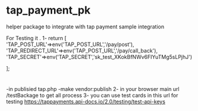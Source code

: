 # tap_payment_pk
helper package to integrate with tap payment sample integration

For Testing it .
1- return [
    'TAP_POST_URL'=>env('TAP_POST_URL','/pay/post'),
    'TAP_REDIRECT_URL'=>env('TAP_POST_URL','/pay/call_back'),
    'TAP_SECRET'=>env('TAP_SECRET','sk_test_XKokBfNWv6FIYuTMg5sLPjhJ')

];
#
-in publisied tap.php 
-make vendor:publish 
2- in your browser main url /testBackage to get all process 
3- you can use test cards in this url for testing 
https://tappayments.api-docs.io/2.0/testing/test-api-keys
